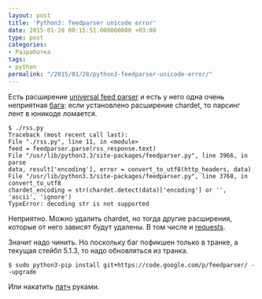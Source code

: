 ```yaml
---
layout: post
title: 'Python3: feedparser unicode error'
date: 2015-01-28 00:15:51.000000000 +03:00
type: post
categories:
- Разработка
tags:
- python
permalink: "/2015/01/28/python3-feedparser-unicode-error/"
---
```

Есть расширение [universal feed parser](http://pythonhosted.org/feedparser/ "Universal feed parser") и есть у него одна очень неприятная [бага](https://code.google.com/p/feedparser/issues/detail?id=403 "Python feedparser: Issue 403"): если установлено расширение chardet, то парсинг лент в юникоде ломается.

```
$ ./rss.py                                                                                                                                                                     Traceback (most recent call last):  
File "./rss.py", line 11, in <module>  
feed = feedparser.parse(rss_response.text)  
File "/usr/lib/python3.3/site-packages/feedparser.py", line 3966, in parse  
data, result['encoding'], error = convert_to_utf8(http_headers, data)  
File "/usr/lib/python3.3/site-packages/feedparser.py", line 3768, in convert_to_utf8  
chardet_encoding = str(chardet.detect(data)['encoding'] or '', 'ascii', 'ignore')  
TypeError: decoding str is not supported
```

Неприятно. Можно удалить chardet, но тогда другие расширения, которые от него зависят будут удалены. В том числе и [requests](http://www.python-requests.org/en/latest/ "requests").

Значит надо чинить. Но поскольку баг пофикшен только в транке, а текущая стейбл 5.1.3, то надо обновляться из транка.

```shell
$ sudo python3-pip install git+https://code.google.com/p/feedparser/ --upgrade
```

Или накатить [патч](https://code.google.com/p/feedparser/issues/attachmentText?id=403&aid=4030000000&name=feedparser.patch&token=ABZ6GAcpVSaLcr3xuUIcLCLJ2W9HJATMAQ%3A1422388699363 "Feedparser unicode+chardet fix") руками.


